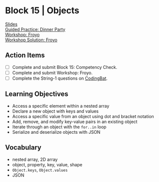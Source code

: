 # Block 15 | Objects

[Slides](https://docs.google.com/presentation/d/e/2PACX-1vTQAzK9k_DWrO7oPd_gTLDC4ctUGZoVUkbgl-1IhRnMNPiud6f4qYSbioBytw6Q1p9juCYkgPzC14Ad/pub?start=false&loop=false&delayms=3000)\
[Guided Practice: Dinner Party](https://github.com/FullstackAcademy/dinner-party)\
[Workshop: Froyo](https://github.com/FullstackAcademy/froyo)\
[Workshop Solution: Froyo](https://github.com/FullstackAcademy/froyo-solution)

## Action Items

- [ ] Complete and submit Block 15: Competency Check.
- [ ] Complete and submit Workshop: Froyo.
- [ ] Complete the String-1 questions on [CodingBat](https://the-winter.github.io/codingjs/).

## Learning Objectives

- Access a specific element within a nested array
- Declare a new object with keys and values
- Access a specific value from an object using dot and bracket notation
- Add, remove, and modify key-value pairs in an existing object
- Iterate through an object with the `for..in` loop
- Serialize and deserialize objects with JSON

## Vocabulary

- nested array, 2D array
- object, property, key, value, shape
- `Object.keys`, `Object.values`
- JSON

